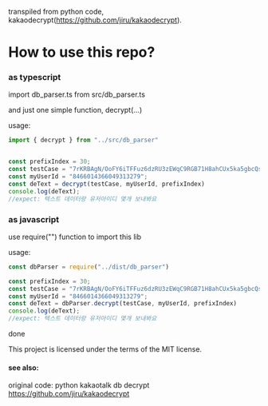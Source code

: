 transpiled from python code, kakaodecrypt(https://github.com/jiru/kakaodecrypt).




# How to use this repo?


### as typescript
import db_parser.ts from src/db_parser.ts

and just one simple function, decrypt(...)


usage:

```typescript
import { decrypt } from "../src/db_parser"


const prefixIndex = 30;
const testCase = "7rKRBAgN/OoFY6iTFFuz6dzRU3zEWqC9RGB71H8ahCUx5ka5gbcQsPB1cUHwZx58NfK+Kmo3L/rcCPoO1ygQuw=="
const myUserId = "8466014366049313279";
const deText = decrypt(testCase, myUserId, prefixIndex)
console.log(deText);
//expect: 텍스트 데이터랑 유저아이디 몇개 보내봐요

```



### as javascript
use require("") function to import this lib

usage:

```javascript
const dbParser = require("../dist/db_parser")

const prefixIndex = 30;
const testCase = "7rKRBAgN/OoFY6iTFFuz6dzRU3zEWqC9RGB71H8ahCUx5ka5gbcQsPB1cUHwZx58NfK+Kmo3L/rcCPoO1ygQuw=="
const myUserId = "8466014366049313279";
const deText = dbParser.decrypt(testCase, myUserId, prefixIndex)
console.log(deText);
//expect: 텍스트 데이터랑 유저아이디 몇개 보내봐요

```


done




This project is licensed under the terms of the MIT license.





#### see also:



original code: python kakaotalk db decrypt
https://github.com/jiru/kakaodecrypt